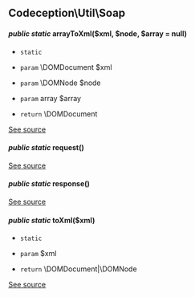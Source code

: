 
## Codeception\Util\Soap



#### *public static* arrayToXml($xml, $node, $array = null) 

 * `static` 

 * `param`  \DOMDocument $xml
 * `param`  \DOMNode     $node
 * `param`  array       $array

 * `return`  \DOMDocument

[See source](https://github.com/Codeception/Codeception/blob/master/src/Codeception/Util/Soap.php#L16)

#### *public static* request() 

[See source](https://github.com/Codeception/Codeception/blob/master/src/Codeception/Util/Soap.php#L60)

#### *public static* response() 

[See source](https://github.com/Codeception/Codeception/blob/master/src/Codeception/Util/Soap.php#L65)

#### *public static* toXml($xml) 

 * `static` 

 * `param`  $xml

 * `return`  \DOMDocument|\DOMNode

[See source](https://github.com/Codeception/Codeception/blob/master/src/Codeception/Util/Soap.php#L35)

